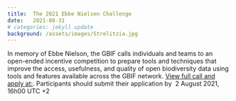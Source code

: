 ```yaml
---
title:  The 2021 Ebbe Nielsen Challenge
date:   2021-08-31
# categories: jekyll update
background: /assets/images/Strelitzia.jpg
---
```


In memory of Ebbe Nielson, the GBIF calls individuals and teams to an open-ended incentive competition to prepare tools and techniques that improve the access, usefulness, and quality of open biodiversity data using tools and features available across the GBIF network. 
[View full call and apply at:](https://www.gbif.org/news/3D4vDeTzJ4UrTuYZ8SiPVY/2021-ebbe-nielsen-challenge-seeks-open-data-innovations-for-biodiversity). Participants should submit their application by  2 August 2021, 16h00 UTC +2
